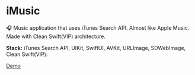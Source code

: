 # iMusic

🎧 Music application that uses iTunes Search API. Almost like Apple Music. Made with Clean Swift(VIP) architecture.

**Stack:** iTunes Search API, UIKit, SwiftUI, AVKit, URLImage, SDWebImage, Clean Swift(VIP).

[Demo](https://github.com/bgoncharov/iMusic/blob/master/img/demo.gif)
